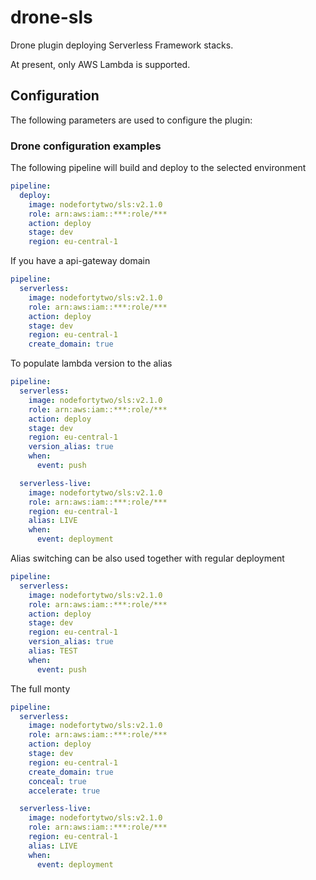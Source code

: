 # drone-sls
Drone plugin deploying Serverless Framework stacks.

At present, only AWS Lambda is supported.

## Configuration

The following parameters are used to configure the plugin:


### Drone configuration examples

The following pipeline will build and deploy to the selected environment
```yaml
pipeline:
  deploy:
    image: nodefortytwo/sls:v2.1.0
    role: arn:aws:iam::***:role/***
    action: deploy
    stage: dev
    region: eu-central-1
```

If you have a api-gateway domain
```yaml
pipeline:
  serverless:
    image: nodefortytwo/sls:v2.1.0
    role: arn:aws:iam::***:role/***
    action: deploy
    stage: dev
    region: eu-central-1
    create_domain: true
```

To populate lambda version to the alias
```yaml
pipeline:
  serverless:
    image: nodefortytwo/sls:v2.1.0
    role: arn:aws:iam::***:role/***
    action: deploy
    stage: dev
    region: eu-central-1
    version_alias: true
    when:
      event: push

  serverless-live:
    image: nodefortytwo/sls:v2.1.0
    role: arn:aws:iam::***:role/***
    region: eu-central-1
    alias: LIVE
    when:
      event: deployment
```

Alias switching can be also used together with regular deployment
```yaml
pipeline:
  serverless:
    image: nodefortytwo/sls:v2.1.0
    role: arn:aws:iam::***:role/***
    action: deploy
    stage: dev
    region: eu-central-1
    version_alias: true
    alias: TEST
    when:
      event: push
```

The full monty
```yaml
pipeline:
  serverless:
    image: nodefortytwo/sls:v2.1.0
    role: arn:aws:iam::***:role/***
    action: deploy
    stage: dev
    region: eu-central-1
    create_domain: true
    conceal: true
    accelerate: true

  serverless-live:
    image: nodefortytwo/sls:v2.1.0
    role: arn:aws:iam::***:role/***
    region: eu-central-1
    alias: LIVE
    when:
      event: deployment
```
